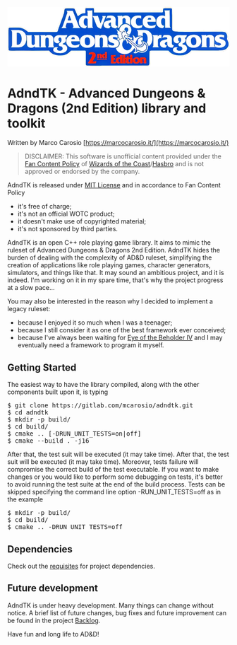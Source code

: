 ![Logo](images/adnd2e_logo.png)

AdndTK - Advanced Dungeons & Dragons (2nd Edition) library and toolkit
=====================================================================

Written by Marco Carosio [https://marcocarosio.it/](https://marcocarosio.it/)

> DISCLAIMER: This software is unofficial content provided under the [Fan Content Policy](https://company.wizards.com/it/fancontentpolicy) of [Wizards of the Coast](https://company.wizards.com/)/[Hasbro](https://products.hasbro.com/it-it) and is not approved or endorsed by the company.

AdndTK is released under [MIT License](LICENSE.md) and in accordance to Fan Content Policy
* it's free of charge;
* it's not an official WOTC product;
* it doesn't make use of copyrighted material;
* it's not sponsored by third parties.

AdndTK is an open C++ role playing game library. It aims to mimic the ruleset of Advanced Dungeons & Dragons 2nd Edition.
AdndTK hides the burden of dealing with the complexity of AD&D ruleset, simplifying the creation of applications like role playing games,
character generators, simulators, and things like that.
It may sound an ambitious project, and it is indeed. I'm working on it in my spare time, that's why the project progress at a slow pace...

You may also be interested in the reason why I decided to implement a legacy ruleset:
* because I enjoyed it so much when I was a teenager;
* because I still consider it as one of the best framework ever conceived;
* because I've always been waiting for [Eye of the Beholder IV](https://en.wikipedia.org/wiki/Eye_of_the_Beholder_(video_game)) and I may eventually need a framework to program it myself.

## Getting Started
The easiest way to have the library compiled, along with the other components built upon it, is typing
<pre>
$ git clone https://gitlab.com/mcarosio/adndtk.git
$ cd adndtk
$ mkdir -p build/
$ cd build/
$ cmake .. [-DRUN_UNIT_TESTS=on|off]
$ cmake --build . -j16
</pre>
After that, the test suit will be executed (it may take time). After that, the test suit will be executed (it may take time). Moreover, tests failure will compromise the correct build of the test executable. If you want to make changes or you would like to perform some debugging on tests, it's better to avoid running the test suite at the end of the build process.
Tests can be skipped specifying the command line option -RUN_UNIT_TESTS=off as in the example
<pre>
$ mkdir -p build/
$ cd build/
$ cmake .. -DRUN_UNIT_TESTS=off
</pre>

## Dependencies
Check out the [requisites](REQUISITES.md) for project dependencies.

## Future development
AdndTK is under heavy development. Many things can change without notice.
A brief list of future changes, bug fixes and future improvement can be found in the project [Backlog](BACKLOG.md).

Have fun and long life to AD&D!